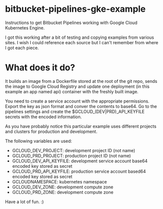 # bitbucket-pipelines-gke-example
Instructions to get Bitbucket Pipelines working with Google Cloud Kubernetes Engine.

I got this working after a bit of testing and copying examples from various 
sites.  I wish I could reference each source but I can't remember from where 
I got each piece. 

# What does it do?
It builds an image from a Dockerfile stored at the root of the git repo, sends
the image to Google Cloud Registry and update one deployment (in this example 
an app named api) container with the freshly built image.

You need to create a service account with the appropriate permissions. Export 
the key as json format and conver the contents to base64. Go to the pipelines
settings and create the $GCLOUD_(DEV|PRD)_API_KEYFILE secrets with the encoded 
information.

As you have probably notice this particular example uses different projects and
clusters for production and development.

The following variables are used:

* GCLOUD_DEV_PROJECT: development project ID (not name)
* GCLOUD_PRD_PROJECT: production project ID (not name)
* GCLOUD_DEV_API_KEYFILE: development service account base64 encoded key stored as secret
* GCLOUD_PRD_API_KEYFILE: production service account based64 encoded key stored as secret
* GCLOUDNAMESPACE: kubernetes namespace
* GCLOUD_DEV_ZONE: development compute zone
* GCLOUD_PRD_ZONE: development compute zone


Have a lot of fun. :)
